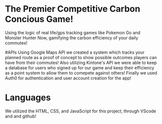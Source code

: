 # The Premier Competitive Carbon Concious Game!
Using the logic of real life/gps tracking games like Pokemon Go and Monster Hunter Now, gamifying the carbon efficiency of your daily commutes!

#APIs
Using Google Maps API we created a system which tracks your planned route as a proof of concept to show possible outcomes players can have from their commutes!
Also utilizing Kintone's API we were able to keep a database for users who signed up for our game and keep their efficiency as a point system to allow them to comepete against others!
Finally we used Auth0 for authentication and user account creation for the app!

# Languages
We utilized the HTML, CSS, and JavaScript for this project, through VScode and and github!
